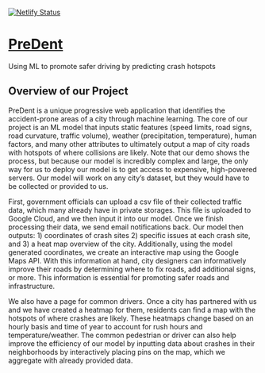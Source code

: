 [![Netlify Status](https://api.netlify.com/api/v1/badges/c0638b06-ddad-4e28-b0dc-3b8857938ee5/deploy-status)](https://app.netlify.com/sites/predent/deploys)

# [PreDent](https://predent.netlify.app/)

Using ML to promote safer driving by predicting crash hotspots

## Overview of our Project

PreDent is a unique progressive web application that identifies the accident-prone areas of a city through machine learning. The core of our project is an ML model that inputs static features (speed limits, road signs, road curvature, traffic volume), weather (precipitation, temperature), human factors, and many other attributes to ultimately output a map of city roads with hotspots of where collisions are likely. Note that our demo shows the process, but because our model is incredibly complex and large, the only way for us to deploy our model is to get access to expensive, high-powered servers. Our model will work on any city’s dataset, but they would have to be collected or provided to us.

First, government officials can upload a csv file of their collected traffic data, which many already have in private storages. This file is uploaded to Google Cloud, and we then input it into our model. Once we finish processing their data, we send email notifications back. Our model then outputs: 1) coordinates of crash sites 2) specific issues at each crash site, and 3) a heat map overview of the city. Additionally, using the model generated coordinates, we create an interactive map using the Google Maps API. With this information at hand, city designers can informatively improve their roads by determining where to fix roads, add additional signs, or more. This information is essential for promoting safer roads and infrastructure. 

We also have a page for common drivers. Once a city has partnered with us and we have created a heatmap for them, residents can find a map with the hotspots of where crashes are likely. These heatmaps change based on an hourly basis and time of year to account for rush hours and temperature/weather.  The common pedestrian or driver can also help improve the efficiency of our model by inputting data about crashes in their neighborhoods by interactively placing pins on the map, which we aggregate with already provided data. 

